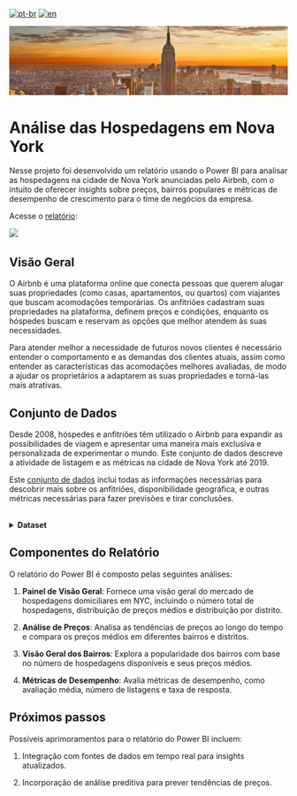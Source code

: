 [![pt-br](https://img.shields.io/badge/language-pt--br-green.svg)](https://github.com/GustavoNascimento98/new-york-airbnb/blob/main/README.md)
[![en](https://img.shields.io/badge/language-en-red.svg)](https://github.com/GustavoNascimento98/new-york-airbnb/blob/main/README-en.md)

![](img/new-york-city.jpg)

# Análise das Hospedagens em Nova York

Nesse projeto foi desenvolvido um relatório usando o Power BI para analisar as hospedagens na cidade de Nova York anunciadas pelo Airbnb, com o intuito de oferecer insights sobre preços, bairros populares e métricas de desempenho de crescimento para o time de negócios da empresa.

Acesse o [relatório](https://app.powerbi.com/view?r=eyJrIjoiOGZhNGM0ZDEtYzY5OC00YzA4LTkzM2MtNzRkOTFlM2FjZjQ2IiwidCI6ImRhNmQ0OWRhLTU1N2MtNDQxNy04YWVmLTg4ZTA1MDcxOTE0MyJ9):

[![](img/dashboard.gif)](https://app.powerbi.com/view?r=eyJrIjoiOGZhNGM0ZDEtYzY5OC00YzA4LTkzM2MtNzRkOTFlM2FjZjQ2IiwidCI6ImRhNmQ0OWRhLTU1N2MtNDQxNy04YWVmLTg4ZTA1MDcxOTE0MyJ9)  

## Visão Geral
O Airbnb é uma plataforma online que conecta pessoas que querem alugar suas propriedades (como casas, apartamentos, ou quartos) com viajantes que buscam acomodações temporárias. Os anfitriões cadastram suas propriedades na plataforma, definem preços e condições, enquanto os hóspedes buscam e reservam as opções que melhor atendem às suas necessidades.

Para atender melhor a necessidade de futuros novos clientes é necessário entender o comportamento e as demandas dos clientes atuais, assim como entender as características das acomodações melhores avaliadas, de modo a ajudar os proprietários a adaptarem as suas propriedades e torná-las mais atrativas.

## Conjunto de Dados
Desde 2008, hóspedes e anfitriões têm utilizado o Airbnb para expandir as possibilidades de viagem e apresentar uma maneira mais exclusiva e personalizada de experimentar o mundo. Este conjunto de dados descreve a atividade de listagem e as métricas na cidade de Nova York até 2019.

Este [conjunto de dados](https://www.kaggle.com/datasets/dgomonov/new-york-city-airbnb-open-data) inclui todas as informações necessárias para descobrir mais sobre os anfitriões, disponibilidade geográfica, e outras métricas necessárias para fazer previsões e tirar conclusões.

</br>
<details>
  <summary><strong>Dataset</strong></summary>
</br>

| Nome da Coluna      | Data Type |
| ------------------- | --------- |
| id                  | Integer   |
| name                | Text      |
| host_id             | Integer   |
| host_name           | Text      |
| neighbourhood_group | Text      |
| neighbourhood       | Text      |
| latitude            | Decimal   |
| longitude           | Decimal   |
| room_type           | Texto     |
| price               | Decimal   |
| minimum_nights      | Inteiro   |
| number_of_reviews   | Inteiro   |
| last_review         | Date      |

</details>


## Componentes do Relatório

O relatório do Power BI é composto pelas seguintes análises:

1. **Painel de Visão Geral**: Fornece uma visão geral do mercado de hospedagens domiciliares em NYC, incluindo o número total de hospedagens, distribuição de preços médios e distribuição por distrito.

2. **Análise de Preços**: Analisa as tendências de preços ao longo do tempo e compara os preços médios em diferentes bairros e distritos.

3. **Visão Geral dos Bairros**: Explora a popularidade dos bairros com base no número de hospedagens disponíveis e seus preços médios.

4. **Métricas de Desempenho**: Avalia métricas de desempenho, como avaliação média, número de listagens e taxa de resposta.


## Próximos passos

Possíveis aprimoramentos para o relatório do Power BI incluem:

1. Integração com fontes de dados em tempo real para insights atualizados.

2. Incorporação de análise preditiva para prever tendências de preços.